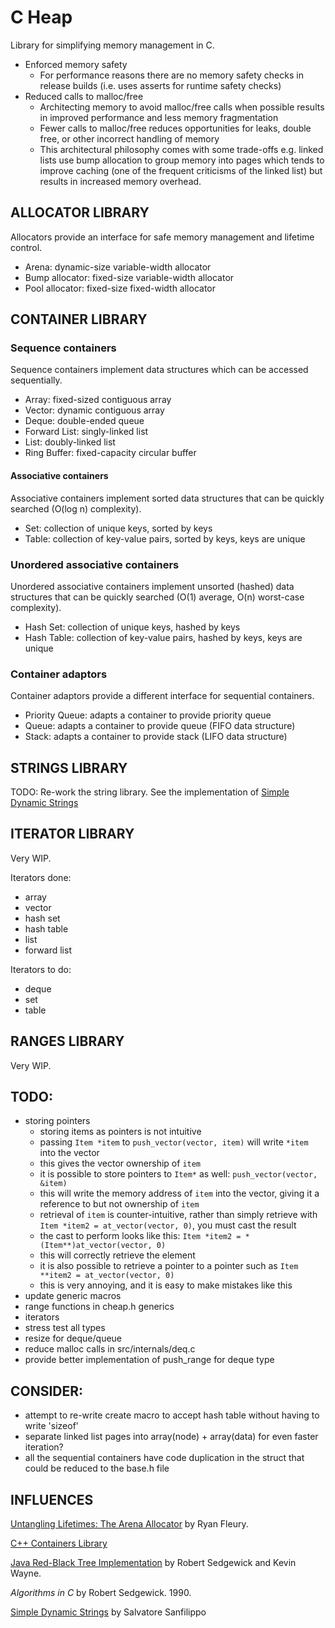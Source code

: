 # C Heap
Library for simplifying memory management in C.

- Enforced memory safety
  - For performance reasons there are no memory safety checks in release builds
  (i.e. uses asserts for runtime safety checks)
- Reduced calls to malloc/free
  - Architecting memory to avoid malloc/free calls when possible results in improved performance 
  and less memory fragmentation
  - Fewer calls to malloc/free reduces opportunities for leaks, double free, or other incorrect handling
  of memory
  - This architectural philosophy comes with some trade-offs e.g. linked lists use bump allocation to 
  group memory into pages which tends to improve caching (one of the frequent criticisms of the
  linked list) but results in increased memory overhead.  

## ALLOCATOR LIBRARY

Allocators provide an interface for safe memory management and lifetime control.
- Arena: dynamic-size variable-width allocator
- Bump allocator: fixed-size variable-width allocator
- Pool allocator: fixed-size fixed-width allocator

## CONTAINER LIBRARY

### Sequence containers
Sequence containers implement data structures which can be accessed sequentially.
- Array: fixed-sized contiguous array
- Vector: dynamic contiguous array
- Deque: double-ended queue
- Forward List: singly-linked list
- List: doubly-linked list
- Ring Buffer: fixed-capacity circular buffer

#### Associative containers
Associative containers implement sorted data structures that can be quickly searched (O(log n) complexity).
- Set: collection of unique keys, sorted by keys
- Table: collection of key-value pairs, sorted by keys, keys are unique

### Unordered associative containers
Unordered associative containers implement unsorted (hashed) data structures that can be quickly searched (O(1) average, O(n) worst-case complexity).
- Hash Set: collection of unique keys, hashed by keys
- Hash Table: collection of key-value pairs, hashed by keys, keys are unique

### Container adaptors
Container adaptors provide a different interface for sequential containers.
- Priority Queue: adapts a container to provide priority queue
- Queue: adapts a container to provide queue (FIFO data structure)
- Stack: adapts a container to provide stack (LIFO data structure)

## STRINGS LIBRARY
TODO: Re-work the string library.
See the implementation of [Simple Dynamic Strings](https://github.com/antirez/sds)

## ITERATOR LIBRARY
Very WIP. 

Iterators done: 
- array
- vector
- hash set
- hash table
- list
- forward list

Iterators to do:
- deque
- set
- table

## RANGES LIBRARY
Very WIP. 

## TODO:
- storing pointers
  - storing items as pointers is not intuitive
  - passing ```Item *item``` to ```push_vector(vector, item)``` will write ```*item``` into the vector
  - this gives the vector ownership of ```item```
  - it is possible to store pointers to ```Item*``` as well: ```push_vector(vector, &item)```
  - this will write the memory address of ```item``` into the vector, giving it a reference to but not ownership of ```item```
  - retrieval of ```item``` is counter-intuitive, rather than simply retrieve with ```Item *item2 = at_vector(vector, 0)```, you must cast the result
  - the cast to perform looks like this: ```Item *item2 = *(Item**)at_vector(vector, 0)```
  - this will correctly retrieve the element
  - it is also possible to retrieve a pointer to a pointer such as ```Item **item2 = at_vector(vector, 0)```
  - this is very annoying, and it is easy to make mistakes like this
- update generic macros
- range functions in cheap.h generics
- iterators
- stress test all types
- resize for deque/queue
- reduce malloc calls in src/internals/deq.c
- provide better implementation of push_range for deque type

## CONSIDER:
- attempt to re-write create macro to accept hash table without having to write 'sizeof'
- separate linked list pages into array(node) + array(data) for even faster iteration?
- all the sequential containers have code duplication in the struct that could be reduced to the base.h file 

## INFLUENCES

[Untangling Lifetimes: The Arena Allocator](https://www.rfleury.com/p/untangling-lifetimes-the-arena-allocator)
by Ryan Fleury.

[C++ Containers Library](https://en.cppreference.com/w/cpp/container)

[Java Red-Black Tree Implementation](https://algs4.cs.princeton.edu/33balanced/RedBlackBST.java.html)
by Robert Sedgewick and Kevin Wayne. 

_Algorithms in C_ by Robert Sedgewick. 1990.

[Simple Dynamic Strings](https://github.com/antirez/sds)
by Salvatore Sanfilippo
